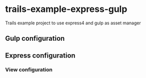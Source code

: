 # trails-example-express-gulp
Trails example project to use express4 and gulp as asset manager 

## Gulp configuration

## Express configuration

### View configuration
